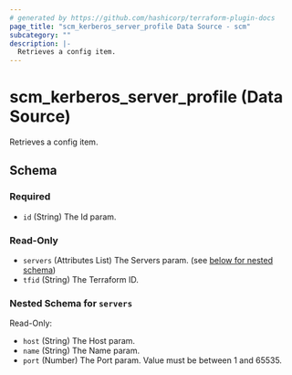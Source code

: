 ```yaml
---
# generated by https://github.com/hashicorp/terraform-plugin-docs
page_title: "scm_kerberos_server_profile Data Source - scm"
subcategory: ""
description: |-
  Retrieves a config item.
---
```


# scm_kerberos_server_profile (Data Source)

Retrieves a config item.



<!-- schema generated by tfplugindocs -->
## Schema

### Required

- `id` (String) The Id param.

### Read-Only

- `servers` (Attributes List) The Servers param. (see [below for nested schema](#nestedatt--servers))
- `tfid` (String) The Terraform ID.

<a id="nestedatt--servers"></a>
### Nested Schema for `servers`

Read-Only:

- `host` (String) The Host param.
- `name` (String) The Name param.
- `port` (Number) The Port param. Value must be between 1 and 65535.
